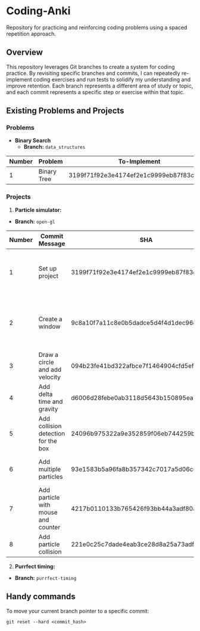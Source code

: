 # Coding-Anki
Repository for practicing and reinforcing coding problems using a spaced repetition approach.

## Overview
This repository leverages Git branches to create a system for coding practice. By revisiting specific branches and commits, I can repeatedly re-implement coding exercises and run tests to solidify my understanding and improve retention. Each branch represents a different area of study or topic, and each commit represents a specific step or exercise within that topic.

## Existing Problems and Projects

### Problems
- **Binary Search**
  - **Branch:** `data_structures`

| Number | Problem          | To-Implement                | Implementation                                                     |
|--------|------------------|-----------------------------|---------------------------------------------------------------------|
| 1      | Binary Tree      | 3199f71f92e3e4174ef2e1c9999eb87f83cfe0ac  | 3199f71f92e3e4174ef2e1c9999eb87f83cfe0ac |

### Projects
1. **Particle simulator:** 
  - **Branch:** `open-gl`

| Number | Commit Message                          | SHA                                       | To-do                                                               |
|--------|-----------------------------------------|-------------------------------------------|---------------------------------------------------------------------|
| 1      | Set up project                          | 3199f71f92e3e4174ef2e1c9999eb87f83cfe0ac  | Implement window.h and window.c with functions: create, destroy, loop |
| 2      | Create a window                         | 9c8a10f7a11c8e0b5dadce5d4f4d1dec96c65fa8  | Implement particle.h and particle.c with functions: create, destroy, draw, add velocity |
| 3      | Draw a circle and add velocity          | 094b23fe41bd322afbce7f1464904cfd5efd5cba  | Add delta time and gravity to the particle implementation            |
| 4      | Add delta time and gravity              | d6006d28febe0ab3118d5643b150895ea9d2135e  | Add collision detection for the white box                            |
| 5      | Add collision detection for the box     | 24096b975322a9e352859f06eb744259b8b681b6  | Add multiple particles and encapsulate the box behavior              |
| 6      | Add multiple particles                  | 93e1583b5a96fa8b357342c7017a5d06cc160a52  | Add particle with mouse and particle counter                         |
| 7      | Add particle with mouse and counter     | 4217b0110133b765426f93bb44a3adf80a8829ee  | Add particle collision                                               |
| 8      | Add particle collision                  | 221e0c25c7dade4eab3ce28d8a25a73adf5759d4  |                                                                     |
2. **Purrfect timing:** 
  - **Branch:** `purrfect-timing`







## Handy commands
To move your current branch pointer to a specific commit:
```
git reset --hard <commit_hash>
```
